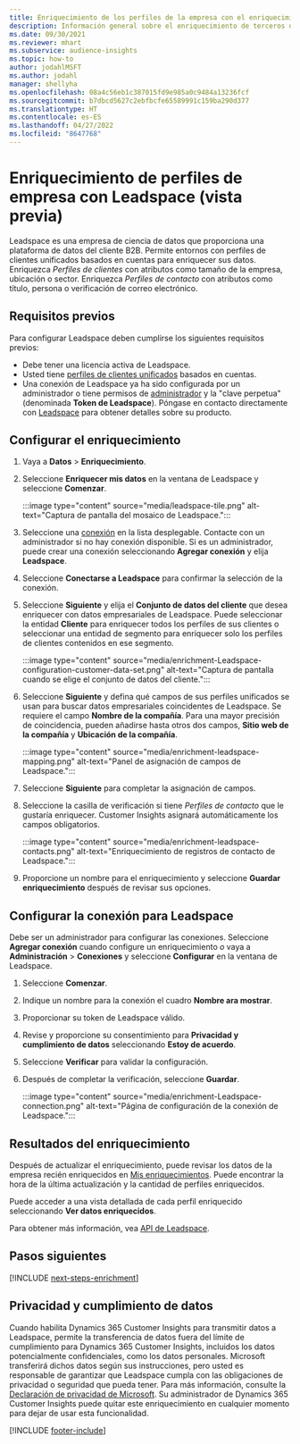 ```yaml
---
title: Enriquecimiento de los perfiles de la empresa con el enriquecimiento de terceros de Leadspace
description: Información general sobre el enriquecimiento de terceros de Leadspace.
ms.date: 09/30/2021
ms.reviewer: mhart
ms.subservice: audience-insights
ms.topic: how-to
author: jodahlMSFT
ms.author: jodahl
manager: shellyha
ms.openlocfilehash: 08a4c56eb1c387015fd9e985a0c9484a13236fcf
ms.sourcegitcommit: b7dbcd5627c2ebfbcfe65589991c159ba290d377
ms.translationtype: HT
ms.contentlocale: es-ES
ms.lasthandoff: 04/27/2022
ms.locfileid: "8647768"
---
```

# <a name="enrichment-of-company-profiles-with-leadspace-preview"></a>Enriquecimiento de perfiles de empresa con Leadspace (vista previa)

Leadspace es una empresa de ciencia de datos que proporciona una plataforma de datos del cliente B2B. Permite entornos con perfiles de clientes unificados basados en cuentas para enriquecer sus datos. Enriquezca *Perfiles de clientes* con atributos como tamaño de la empresa, ubicación o sector. Enriquezca *Perfiles de contacto* con atributos como título, persona o verificación de correo electrónico.

## <a name="prerequisites"></a>Requisitos previos

Para configurar Leadspace deben cumplirse los siguientes requisitos previos:

- Debe tener una licencia activa de Leadspace.
- Usted tiene [perfiles de clientes unificados](customer-profiles.md) basados en cuentas.
- Una conexión de Leadspace ya ha sido configurada por un administrador o tiene permisos de [administrador](permissions.md#admin) y la "clave perpetua" (denominada **Token de Leadspace**). Póngase en contacto directamente con [Leadspace](https://www.leadspace.com/leadspace-microsoft-dynamics-365/) para obtener detalles sobre su producto.

## <a name="configure-the-enrichment"></a>Configurar el enriquecimiento

1. Vaya a **Datos** > **Enriquecimiento**.

1. Seleccione **Enriquecer mis datos** en la ventana de Leadspace y seleccione **Comenzar**.

   :::image type="content" source="media/leadspace-tile.png" alt-text="Captura de pantalla del mosaico de Leadspace.":::

1. Seleccione una [conexión](connections.md) en la lista desplegable. Contacte con un administrador si no hay conexión disponible. Si es un administrador, puede crear una conexión seleccionando **Agregar conexión** y elija **Leadspace**. 

1. Seleccione **Conectarse a Leadspace** para confirmar la selección de la conexión.

1. Seleccione **Siguiente** y elija el **Conjunto de datos del cliente** que desea enriquecer con datos empresariales de Leadspace. Puede seleccionar la entidad **Cliente** para enriquecer todos los perfiles de sus clientes o seleccionar una entidad de segmento para enriquecer solo los perfiles de clientes contenidos en ese segmento.

    :::image type="content" source="media/enrichment-Leadspace-configuration-customer-data-set.png" alt-text="Captura de pantalla cuando se elige el conjunto de datos del cliente.":::

1. Seleccione **Siguiente** y defina qué campos de sus perfiles unificados se usan para buscar datos empresariales coincidentes de Leadspace. Se requiere el campo **Nombre de la compañía**. Para una mayor precisión de coincidencia, pueden añadirse hasta otros dos campos, **Sitio web de la compañía** y **Ubicación de la compañía**.

   :::image type="content" source="media/enrichment-leadspace-mapping.png" alt-text="Panel de asignación de campos de Leadspace.":::

1. Seleccione **Siguiente** para completar la asignación de campos.

1. Seleccione la casilla de verificación si tiene *Perfiles de contacto* que le gustaría enriquecer. Customer Insights asignará automáticamente los campos obligatorios.

   :::image type="content" source="media/enrichment-leadspace-contacts.png" alt-text="Enriquecimiento de registros de contacto de Leadspace.":::
 
1. Proporcione un nombre para el enriquecimiento y seleccione **Guardar enriquecimiento** después de revisar sus opciones.


## <a name="configure-the-connection-for-leadspace"></a>Configurar la conexión para Leadspace 

Debe ser un administrador para configurar las conexiones. Seleccione **Agregar conexión** cuando configure un enriquecimiento *o* vaya a **Administración** > **Conexiones** y seleccione **Configurar** en la ventana de Leadspace.

1. Seleccione **Comenzar**. 

1. Indique un nombre para la conexión el cuadro **Nombre ara mostrar**.

1. Proporcionar su token de Leadspace válido.

1. Revise y proporcione su consentimiento para **Privacidad y cumplimiento de datos** seleccionando **Estoy de acuerdo**.

1. Seleccione **Verificar** para validar la configuración.

1. Después de completar la verificación, seleccione **Guardar**.
   
   :::image type="content" source="media/enrichment-Leadspace-connection.png" alt-text="Página de configuración de la conexión de Leadspace.":::

## <a name="enrichment-results"></a>Resultados del enriquecimiento

Después de actualizar el enriquecimiento, puede revisar los datos de la empresa recién enriquecidos en [Mis enriquecimientos](enrichment-hub.md). Puede encontrar la hora de la última actualización y la cantidad de perfiles enriquecidos.

Puede acceder a una vista detallada de cada perfil enriquecido seleccionando **Ver datos enriquecidos**.

Para obtener más información, vea [API de Leadspace](https://support.leadspace.com/hc/en-us/sections/201997649-API).

## <a name="next-steps"></a>Pasos siguientes


[!INCLUDE [next-steps-enrichment](includes/next-steps-enrichment.md)]

## <a name="data-privacy-and-compliance"></a>Privacidad y cumplimiento de datos

Cuando habilita Dynamics 365 Customer Insights para transmitir datos a Leadspace, permite la transferencia de datos fuera del límite de cumplimiento para Dynamics 365 Customer Insights, incluidos los datos potencialmente confidenciales, como los datos personales. Microsoft transferirá dichos datos según sus instrucciones, pero usted es responsable de garantizar que Leadspace cumpla con las obligaciones de privacidad o seguridad que pueda tener. Para más información, consulte la [Declaración de privacidad de Microsoft](https://go.microsoft.com/fwlink/?linkid=396732).
Su administrador de Dynamics 365 Customer Insights puede quitar este enriquecimiento en cualquier momento para dejar de usar esta funcionalidad.


[!INCLUDE [footer-include](includes/footer-banner.md)]
